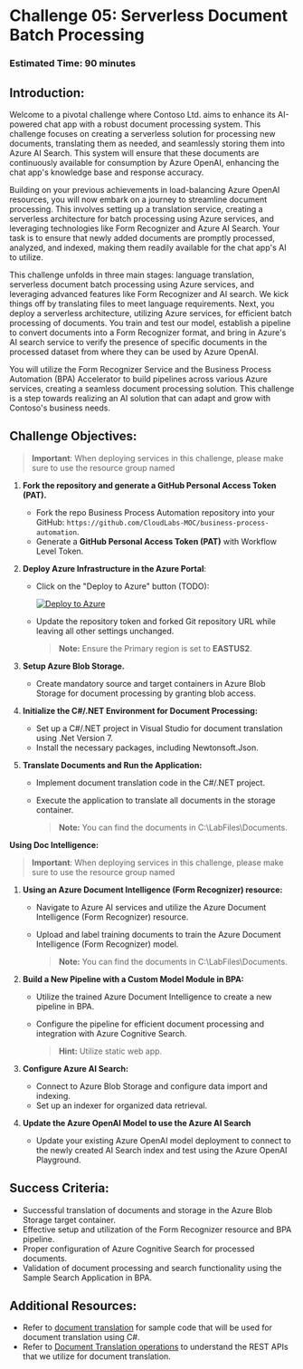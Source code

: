 # Challenge 05: Serverless Document Batch Processing 

### Estimated Time: 90 minutes

## Introduction:

Welcome to a pivotal challenge where Contoso Ltd. aims to enhance its AI-powered chat app with a robust document processing system. This challenge focuses on creating a serverless solution for processing new documents, translating them as needed, and seamlessly storing them into Azure AI Search. This system will ensure that these documents are continuously available for consumption by Azure OpenAI, enhancing the chat app's knowledge base and response accuracy.

Building on your previous achievements in load-balancing Azure OpenAI resources, you will now embark on a journey to streamline document processing. This involves setting up a translation service, creating a serverless architecture for batch processing using Azure services, and leveraging technologies like Form Recognizer and Azure AI Search. Your task is to ensure that newly added documents are promptly processed, analyzed, and indexed, making them readily available for the chat app's AI to utilize.

This challenge unfolds in three main stages: language translation, serverless document batch processing using Azure services, and leveraging advanced features like Form Recognizer and AI search. We kick things off by translating files to meet language requirements. Next, you deploy a serverless architecture, utilizing Azure services, for efficient batch processing of documents. You train and test our model, establish a pipeline to convert documents into a Form Recognizer format, and bring in Azure's AI search service to verify the presence of specific documents in the processed dataset from where they can be used by Azure OpenAI. 

You will utilize the Form Recognizer Service and the Business Process Automation (BPA) Accelerator to build pipelines across various Azure services, creating a seamless document processing solution. This challenge is a step towards realizing an AI solution that can adapt and grow with Contoso's business needs.

## Challenge Objectives:

> **Important**: When deploying services in this challenge, please make sure to use the resource group named **<inject key="Resource Group Name"/>** 

1. **Fork the repository and generate a GitHub Personal Access Token (PAT).**

   - Fork the repo Business Process Automation repository into your GitHub: `https://github.com/CloudLabs-MOC/business-process-automation`.
   - Generate a **GitHub Personal Access Token (PAT)** with Workflow Level Token.


2. **Deploy Azure Infrastructure in the Azure Portal**:

   - Click on the "Deploy to Azure" button (TODO):

     [![Deploy to Azure](https://aka.ms/deploytoazurebutton)](https://portal.azure.com/#create/Microsoft.Template/uri/https%3A%2F%2Fraw.githubusercontent.com%2FCloudLabs-MOC%2Fbusiness-process-automation%2Fmain%2Ftemplates%2Foneclickoai.json)

   - Update the repository token and forked Git repository URL while leaving all other settings unchanged.

      > **Note:** Ensure the Primary region is set to **EASTUS2**.
      
3. **Setup Azure Blob Storage.**
   - Create mandatory source and target containers in Azure Blob Storage for document processing by granting blob access.


4. **Initialize the C#/.NET Environment for Document Processing:**
   - Set up a C#/.NET project in Visual Studio for document translation using .Net Version 7.
   - Install the necessary packages, including Newtonsoft.Json.


5. **Translate Documents and Run the Application:**
   - Implement document translation code in the C#/.NET project.
   - Execute the application to translate all documents in the storage container.

      > **Note:** You can find the documents in C:\LabFiles\Documents.


   <validation step="e7cc8d8f-1ac3-46be-9f16-d5a492ff6147" />

**Using Doc Intelligence:**
> **Important**: When deploying services in this challenge, please make sure to use the resource group named **<inject key="Resource Group Name"/>**  

1. **Using an Azure Document Intelligence (Form Recognizer) resource:**
    - Navigate to Azure AI services and utilize the Azure Document Intelligence (Form Recognizer) resource.
    - Upload and label training documents to train the Azure Document Intelligence (Form Recognizer) model.

      > **Note:** You can find the documents in C:\LabFiles\Documents.

1. **Build a New Pipeline with a Custom Model Module in BPA:**
    - Utilize the trained Azure Document Intelligence  to create a new pipeline in BPA.
    - Configure the pipeline for efficient document processing and integration with Azure Cognitive Search.

      > **Hint:** Utilize static web app.

1. **Configure Azure AI Search:**
    - Connect to Azure Blob Storage and configure data import and indexing.
    - Set up an indexer for organized data retrieval.


2. **Update the Azure OpenAI Model to use the Azure AI Search**
    - Update your existing Azure OpenAI model deployment to connect to the newly created AI Search index and test using the Azure OpenAI Playground.
      
## Success Criteria:

- Successful translation of documents and storage in the Azure Blob Storage target container.
- Effective setup and utilization of the Form Recognizer resource and BPA pipeline.
- Proper configuration of Azure Cognitive Search for processed documents.
- Validation of document processing and search functionality using the Sample Search Application in BPA.

## Additional Resources:

- Refer to [document translation](https://learn.microsoft.com/en-us/azure/ai-services/translator/document-translation/quickstarts/document-translation-rest-api?pivots=programming-language-csharp#code-sample) for sample code that will be used for document translation using C#.
- Refer to [Document Translation operations](https://learn.microsoft.com/en-us/azure/ai-services/translator/document-translation/reference/rest-api-guide) to understand the REST APIs that we utilize for document translation.
